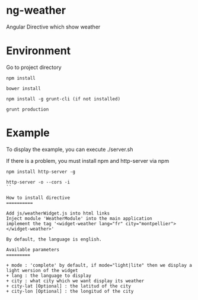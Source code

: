 ng-weather
==========

Angular Directive which show weather


Environment
==========

Go to project directory

```
npm install

bower install

npm install -g grunt-cli (if not installed)

grunt production

```


Example
==========
To display the example, you can execute ./server.sh

If there is a problem, you must install npm and http-server via npm

```
npm install http-server -g
```

```
http-server -o --cors -i
``

How to install directive
==========

Add js/weatherWidget.js into html links
Inject module 'WeatherModule' into the main application
implement the tag '<widget-weather lang="fr" city="montpellier"></widget-weather>'

By default, the language is english.

Available parameters
=========

+ mode : 'complete' by default, if mode="light|lite" then we display a light wersion of the widget
+ lang : the language to display
+ city : what city which we want display its weather
+ city-lat [Optional] : the latitud of the city
+ city-lon [Optional] : the longitud of the city